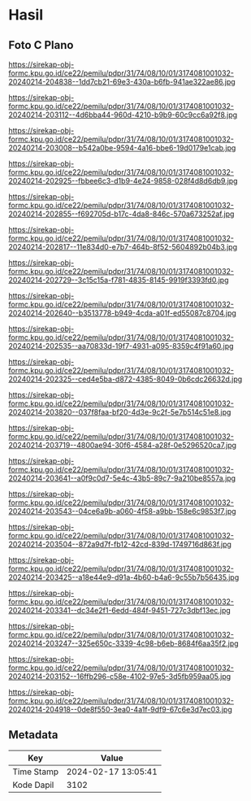 # Hasil

## Foto C Plano

https://sirekap-obj-formc.kpu.go.id/ce22/pemilu/pdpr/31/74/08/10/01/3174081001032-20240214-204838--1dd7cb21-69e3-430a-b6fb-941ae322ae86.jpg

https://sirekap-obj-formc.kpu.go.id/ce22/pemilu/pdpr/31/74/08/10/01/3174081001032-20240214-203112--4d6bba44-960d-4210-b9b9-60c9cc6a92f8.jpg

https://sirekap-obj-formc.kpu.go.id/ce22/pemilu/pdpr/31/74/08/10/01/3174081001032-20240214-203008--b542a0be-9594-4a16-bbe6-19d0179e1cab.jpg

https://sirekap-obj-formc.kpu.go.id/ce22/pemilu/pdpr/31/74/08/10/01/3174081001032-20240214-202925--fbbee6c3-d1b9-4e24-9858-028f4d8d6db9.jpg

https://sirekap-obj-formc.kpu.go.id/ce22/pemilu/pdpr/31/74/08/10/01/3174081001032-20240214-202855--f692705d-b17c-4da8-846c-570a673252af.jpg

https://sirekap-obj-formc.kpu.go.id/ce22/pemilu/pdpr/31/74/08/10/01/3174081001032-20240214-202817--11e834d0-e7b7-464b-8f52-5604892b04b3.jpg

https://sirekap-obj-formc.kpu.go.id/ce22/pemilu/pdpr/31/74/08/10/01/3174081001032-20240214-202729--3c15c15a-f781-4835-8145-9919f3393fd0.jpg

https://sirekap-obj-formc.kpu.go.id/ce22/pemilu/pdpr/31/74/08/10/01/3174081001032-20240214-202640--b3513778-b949-4cda-a01f-ed55087c8704.jpg

https://sirekap-obj-formc.kpu.go.id/ce22/pemilu/pdpr/31/74/08/10/01/3174081001032-20240214-202535--aa70833d-19f7-4931-a095-8359c4f91a60.jpg

https://sirekap-obj-formc.kpu.go.id/ce22/pemilu/pdpr/31/74/08/10/01/3174081001032-20240214-202325--ced4e5ba-d872-4385-8049-0b6cdc26632d.jpg

https://sirekap-obj-formc.kpu.go.id/ce22/pemilu/pdpr/31/74/08/10/01/3174081001032-20240214-203820--037f8faa-bf20-4d3e-9c2f-5e7b514c51e8.jpg

https://sirekap-obj-formc.kpu.go.id/ce22/pemilu/pdpr/31/74/08/10/01/3174081001032-20240214-203719--4800ae94-30f6-4584-a28f-0e5296520ca7.jpg

https://sirekap-obj-formc.kpu.go.id/ce22/pemilu/pdpr/31/74/08/10/01/3174081001032-20240214-203641--a0f9c0d7-5e4c-43b5-89c7-9a210be8557a.jpg

https://sirekap-obj-formc.kpu.go.id/ce22/pemilu/pdpr/31/74/08/10/01/3174081001032-20240214-203543--04ce6a9b-a060-4f58-a9bb-158e6c9853f7.jpg

https://sirekap-obj-formc.kpu.go.id/ce22/pemilu/pdpr/31/74/08/10/01/3174081001032-20240214-203504--872a9d7f-fb12-42cd-839d-1749716d863f.jpg

https://sirekap-obj-formc.kpu.go.id/ce22/pemilu/pdpr/31/74/08/10/01/3174081001032-20240214-203425--a18e44e9-d91a-4b60-b4a6-9c55b7b56435.jpg

https://sirekap-obj-formc.kpu.go.id/ce22/pemilu/pdpr/31/74/08/10/01/3174081001032-20240214-203341--dc34e2f1-6edd-484f-9451-727c3dbf13ec.jpg

https://sirekap-obj-formc.kpu.go.id/ce22/pemilu/pdpr/31/74/08/10/01/3174081001032-20240214-203247--325e650c-3339-4c98-b6eb-8684f6aa35f2.jpg

https://sirekap-obj-formc.kpu.go.id/ce22/pemilu/pdpr/31/74/08/10/01/3174081001032-20240214-203152--16ffb296-c58e-4102-97e5-3d5fb959aa05.jpg

https://sirekap-obj-formc.kpu.go.id/ce22/pemilu/pdpr/31/74/08/10/01/3174081001032-20240214-204918--0de8f550-3ea0-4a1f-9df9-67c6e3d7ec03.jpg


## Metadata

| Key        | Value               |
| ---------- | ------------------- |
| Time Stamp | 2024-02-17 13:05:41 |
| Kode Dapil | 3102                |



